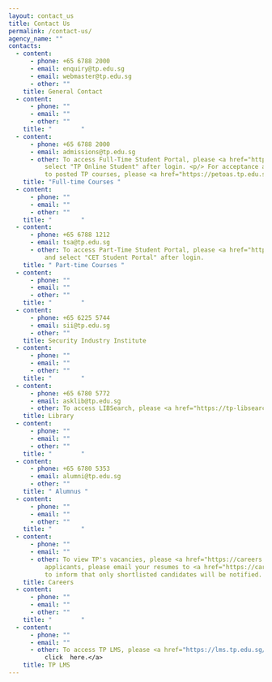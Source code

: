 ```yaml
---
layout: contact_us
title: Contact Us
permalink: /contact-us/
agency_name: ""
contacts:
  - content:
      - phone: +65 6788 2000
      - email: enquiry@tp.edu.sg
      - email: webmaster@tp.edu.sg
      - other: ""
    title: General Contact
  - content:
      - phone: ""
      - email: ""
      - other: ""
    title: "        "
  - content:
      - phone: +65 6788 2000
      - email: admissions@tp.edu.sg
      - other: To access Full-Time Student Portal, please <a href="https://services.tp.edu.sg/">click here </a> and
          select "TP Online Student" after login. <p/> For acceptance and enrolment
          to posted TP courses, please <a href="https://petoas.tp.edu.sg/">click here.</a>
    title: "Full-time Courses "
  - content:
      - phone: ""
      - email: ""
      - other: ""
    title: "        "
  - content:
      - phone: +65 6788 1212
      - email: tsa@tp.edu.sg
      - other: To access Part-Time Student Portal, please <a href="https://services.tp.edu.sg/" >click here</a>
          and select "CET Student Portal" after login.
    title: " Part-time Courses "
  - content:
      - phone: ""
      - email: ""
      - other: ""
    title: "        "
  - content:
      - phone: +65 6225 5744
      - email: sii@tp.edu.sg
      - other: ""
    title: Security Industry Institute
  - content:
      - phone: ""
      - email: ""
      - other: ""
    title: "        "
  - content:
      - phone: +65 6780 5772
      - email: asklib@tp.edu.sg
      - other: To access LIBSearch, please <a href="https://tp-libsearch.hosted.exlibrisgroup.com/primo-explore/search?vid=TPL&tab=lib_catalogue_tab&sortby=rank"> click here. </a>
    title: Library
  - content:
      - phone: ""
      - email: ""
      - other: ""
    title: "        "
  - content:
      - phone: +65 6780 5353
      - email: alumni@tp.edu.sg
      - other: ""
    title: " Alumnus "
  - content:
      - phone: ""
      - email: ""
      - other: ""
    title: "        "
  - content:
      - phone: ""
      - email: ""
      - other: To view TP's vacancies, please <a href="https://careers.pageuppeople.com/688/cwlive/en/#/filter/?brand=temasek polytechnic&search-keyword=&job-mail-subscribe-privacy=agree?brand=temasek polytechnic&search-keyword=&job-mail-subscribe-privacy=agree"> click here. </a> Interested
          applicants, please email your resumes to <a href="https://careers.pageuppeople.com/688/cwlive/en/#/filter/?brand=temasek polytechnic&search-keyword=&job-mail-subscribe-privacy=agree?brand=temasek polytechnic&search-keyword=&job-mail-subscribe-privacy=agree">career@tp.edu.sg </a>. We regret
          to inform that only shortlisted candidates will be notified.
    title: Careers
  - content:
      - phone: ""
      - email: ""
      - other: ""
    title: "        "
  - content:
      - phone: ""
      - email: ""
      - other: To access TP LMS, please <a href="https://lms.tp.edu.sg/" >
          click  here.</a>
    title: TP LMS
---
```

